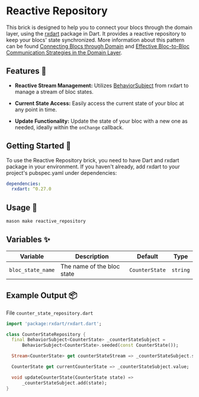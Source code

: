 # Reactive Repository

This brick is designed to help you to connect your blocs through the domain layer, using the [rxdart](https://pub.dev/packages/rxdart) package in Dart. It provides a reactive repository to keep your blocs' state synchronized. More information about this pattern can be found [Connecting Blocs through Domain](https://bloclibrary.dev/architecture/#connecting-blocs-through-domain) and [Effective Bloc-to-Bloc Communication Strategies in the Domain Layer](https://henryadu.hashnode.dev/effective-bloc-to-bloc-communication-strategies-in-the-domain-layer).

## Features 🌟

- **Reactive Stream Management:** Utilizes [BehaviorSubject](https://pub.dev/documentation/rxdart/latest/rx/BehaviorSubject-class.html) from rxdart to manage a stream of bloc states.

- **Current State Access:** Easily access the current state of your bloc at any point in time.
- **Update Functionality:** Update the state of your bloc with a new one as needed, ideally within the `onChange` callback.


## Getting Started 🚀

To use the Reactive Repository brick, you need to have Dart and rxdart package in your environment. If you haven't already, add rxdart to your project's pubspec.yaml under dependencies:

```yaml
dependencies:
  rxdart: ^0.27.0
```

## Usage 🎨

```bash
mason make reactive_repository
```

## Variables ✨

| Variable          | Description                 | Default        | Type     |
| ----------------- | --------------------------- | -------------- | -------- |
| `bloc_state_name` | The name of the bloc state  | `CounterState` | `string` |


## Example Output 📦

File `counter_state_repository.dart`

```dart
import 'package:rxdart/rxdart.dart';

class CounterStateRepository {
  final BehaviorSubject<CounterState> _counterStateSubject =
      BehaviorSubject<CounterState>.seeded(const CounterState());

  Stream<CounterState> get counterStateStream => _counterStateSubject.stream;

  CounterState get currentCounterState => _counterStateSubject.value;

  void updateCounterState(CounterState state) =>
      _counterStateSubject.add(state);
}
```


